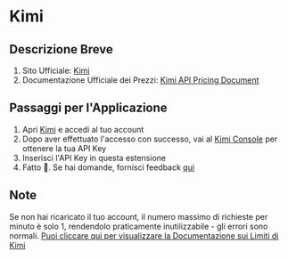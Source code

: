 # Kimi

## Descrizione Breve

1. Sito Ufficiale: [Kimi](https://platform.moonshot.cn/)
2. Documentazione Ufficiale dei Prezzi: [Kimi API Pricing Document](https://platform.moonshot.cn/docs/pricing/chat#%E8%AE%A1%E8%B4%B9%E5%9F%BA%E6%9C%AC%E6%A6%82%E5%BF%B5)

## Passaggi per l'Applicazione

1. Apri [Kimi](https://platform.moonshot.cn/console/api-keys) e accedi al tuo account
2. Dopo aver effettuato l'accesso con successo, vai al [Kimi Console](https://platform.moonshot.cn/console/api-keys) per ottenere la tua API Key
3. Inserisci l'API Key in questa estensione
4. Fatto 🎉. Se hai domande, fornisci feedback [qui](https://github.com/immersive-translate/immersive-translate/issues/137)

## Note
Se non hai ricaricato il tuo account, il numero massimo di richieste per minuto è solo 1, rendendolo praticamente inutilizzabile - gli errori sono normali. [Puoi cliccare qui per visualizzare la Documentazione sui Limiti di Kimi](链接)